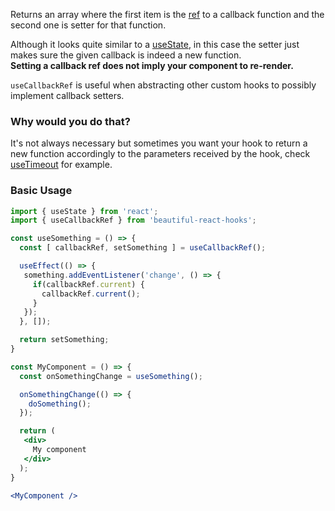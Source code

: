 Returns an array where the first item is the [ref](https://reactjs.org/docs/hooks-reference.html#useref) to a
callback function and the second one is setter for that function.

Although it looks quite similar to a [useState](https://reactjs.org/docs/hooks-reference.html#usestate), in this case the setter just makes sure the given callback is indeed 
a new function.<br />
**Setting a callback ref does not imply your component to re-render.**

`useCallbackRef` is useful when abstracting other custom hooks to possibly implement callback setters.

### Why would you do that?

It's not always necessary but sometimes you want your hook to return a new function accordingly to the
parameters received by the hook, check [useTimeout](./useTimeout.md) for example.


### Basic Usage

```jsx harmony static
import { useState } from 'react';
import { useCallbackRef } from 'beautiful-react-hooks'; 

const useSomething = () => {
  const [ callbackRef, setSomething ] = useCallbackRef();

  useEffect(() => {
   something.addEventListener('change', () => {
     if(callbackRef.current) {
       callbackRef.current();
     }
   });
  }, []);

  return setSomething;
}

const MyComponent = () => {
  const onSomethingChange = useSomething();

  onSomethingChange(() => {
    doSomething();
  });

  return (
   <div>
     My component
   </div>
  );
}

<MyComponent />
```
